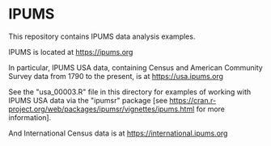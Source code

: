 # IPUMS
This repository contains IPUMS data analysis examples.

IPUMS is located at
<https://ipums.org>

In particular, IPUMS USA data, containing Census and American Community Survey data from 1790 to the present, is at
<https://usa.ipums.org>

See the "usa_00003.R" file in this directory for examples of working with IPUMS USA data via the "ipumsr" package 
[see <https://cran.r-project.org/web/packages/ipumsr/vignettes/ipums.html> for more information].

And International Census data is at
<https://international.ipums.org>


